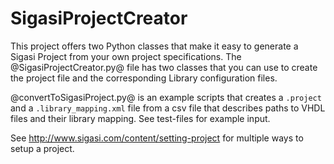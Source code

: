 SigasiProjectCreator
====================

This project offers two Python classes that make it easy to generate a Sigasi Project from your own project
 specifications. The @SigasiProjectCreator.py@ file has two classes that you can use to create the project file and
 the corresponding Library configuration files.

@convertToSigasiProject.py@ is an example scripts that creates a `.project` and a `.library_mapping.xml` file from a
 csv file that describes paths to VHDL files and their library mapping. See test-files for example input.

See http://www.sigasi.com/content/setting-project for multiple ways to setup a project.